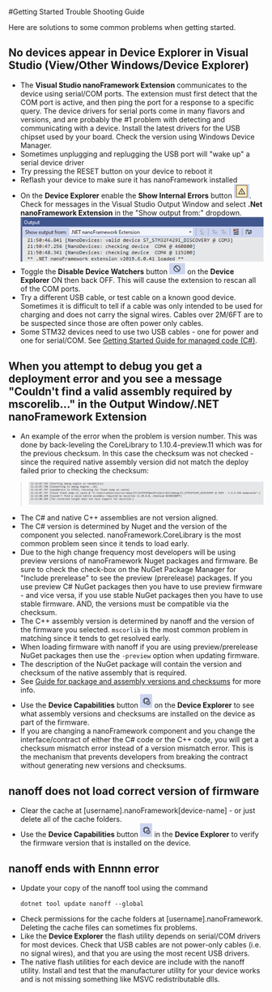 #Getting Started Trouble Shooting Guide

Here are solutions to some common problems when getting started.

## No devices appear in **Device Explorer** in Visual Studio (View/Other Windows/Device Explorer)
- The **Visual Studio nanoFramework Extension** communicates to the device using serial/COM ports.  The extension must first detect that the COM port is active, and then ping the port for a response to a specific query.  The device drivers for serial ports come in many flavors and versions, and are probably the #1 problem with detecting and communicating with a device.  Install the latest drivers for the USB chipset used by your board.  Check the version using Windows Device Manager.  
- Sometimes unplugging and replugging the USB port will "wake up" a serial device driver
- Try pressing the RESET button on your device to reboot it
- Reflash your device to make sure it has nanoFramework installed
- On the **Device Explorer** enable the **Show Internal Errors** button ![Show Internal Errors](../../images/getting-started-guides/show-internal-errors.png). Check for messages in the Visual Studio Output Window and select **.Net nanoFramework Extension** in the "Show output from:" dropdown. <BR/>![nanoFramework Extension Output Window](../../images/getting-started-guides/nf-extension-output-window.png)
- Toggle the **Disable Device Watchers** button ![Disable Device Watchers](../../images/getting-started-guides/disable-device-watchers.png) on the **Device Explorer** ON then back OFF.  This will cause the extension to rescan all of the COM ports.
- Try a different USB cable, or test cable on a known good device.  Sometimes it is difficult to tell if a cable was only intended to be used for charging and does not carry the signal wires.  Cables over 2M/6FT are to be suspected since those are often power only cables.
- Some STM32 devices need to use two USB cables - one for power and one for serial/COM. See [Getting Started Guide for managed code (C#)](../getting-started-guides/getting-started-managed.md).

## When you attempt to debug you get a deployment error and you see a message "Couldn't find a valid assembly required by mscorelib..." in the Output Window/.NET nanoFramework Extension
- An example of the error when the problem is version number.  This was done by back-leveling the CoreLibrary to 1.10.4-preview.11 which was for the previous checksum.  In this case the checksum was not checked - since the required native assembly version did not match the deploy failed prior to checking the checksum:
>![mscorlib version mismatch](../../images/getting-started-guides/mscorlib-version-mismatch.png)
- The C# and native C++ assemblies are not version aligned.
- The C# version is determined by Nuget and the version of the component you selected.  nanoFramework.CoreLibrary is the most common problem seen since it tends to load early.  
- Due to the high change frequency most developers will be using preview versions of nanoFramework Nuget packages and firmware.  Be sure to check the check-box on the NuGet Package Manager for "Include prerelease" to see the preview (prerelease) packages. If you use preview C# NuGet packages then you have to use preview firmware - and vice versa, if you use stable NuGet packages then you have to use stable firmware.  AND, the versions must be compatible via the checksum.
- The C++ assembly version is determined by nanoff and the version of the firmware you selected.  `mscorlib` is the most common problem in matching since it tends to get resolved early.
- When loading firmware with nanoff if you are using preview/prerelease NuGet packages then use the `-preview` option when updating firmware.
- The description of the NuGet package will contain the version and checksum of the native assembly that is required.
- See [Guide for package and assembly versions and checksums](guide-versions-checksums.md) for more info.
- Use the **Device Capabilities** button ![Device Capabilities](../../images/getting-started-guides/device-capabilities.png) on the **Device Explorer** to see what assembly versions and checksums are installed on the device as part of the firmware. 
- If you are changing a nanoFramework component and you change the interface/contract of either the C# code or the C++ code, you will get a checksum mismatch error instead of a version mismatch error.  This is the mechanism that prevents developers from breaking the contract without generating new versions and checksums.

## nanoff does not load correct version of firmware
- Clear the cache at [username]\.nanoFramework\[device-name] - or just delete all of the cache folders.
- Use the **Device Capabilities** button ![Device Capabilities](../../images/getting-started-guides/device-capabilities.png) in the **Device Explorer** to verify the firmware version that is installed on the device. 

## nanoff ends with Ennnn error
- Update your copy of the nanoff tool using the command 
    ```console
    dotnet tool update nanoff --global
    ```
- Check permissions for the cache folders at [username]\.nanoFramework.  Deleting the cache files can sometimes fix problems.
- Like the **Device Explorer** the flash utility depends on serial/COM drivers for most devices.  Check that USB cables are not power-only cables (i.e. no signal wires), and that you are using the most recent USB drivers.
- The native flash utilities for each device are include with the nanoff utility.  Install and test that the manufacturer utility for your device works and is not missing something like MSVC redistributable dlls.

